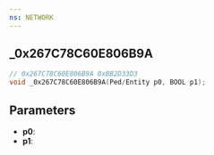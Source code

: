 ```yaml
---
ns: NETWORK
---
```

## _0x267C78C60E806B9A

```c
// 0x267C78C60E806B9A 0xBB2D33D3
void _0x267C78C60E806B9A(Ped/Entity p0, BOOL p1);
```


## Parameters
* **p0**: 
* **p1**: 

